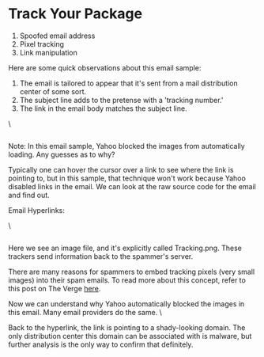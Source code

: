 # Track Your Package

1. Spoofed email address
2. Pixel tracking
3. Link manipulation

Here are some quick observations about this email sample:

1. The email is tailored to appear that it's sent from a mail distribution center of some sort.&#x20;
2. The subject line adds to the pretense with a 'tracking number.'&#x20;
3. The link in the email body matches the subject line.&#x20;

\


<figure><img src="https://assets.tryhackme.com/additional/phishing2.0/email2-details.png" alt=""><figcaption></figcaption></figure>

Note: In this email sample, Yahoo blocked the images from automatically loading. Any guesses as to why?&#x20;

Typically one can hover the cursor over a link to see where the link is pointing to, but in this sample, that technique won't work because Yahoo disabled links in the email.  We can look at the raw source code for the email and find out.&#x20;

Email Hyperlinks:

\


<figure><img src="https://assets.tryhackme.com/additional/phishing2.0/email2-hyperlinks.png" alt=""><figcaption></figcaption></figure>

Here we see an image file, and it's explicitly called Tracking.png. These trackers send information back to the spammer's server.&#x20;

There are many reasons for spammers to embed tracking pixels (very small images) into their spam emails. To read more about this concept, refer to this post on The Verge [here](https://www.theverge.com/22288190/email-pixel-trackers-how-to-stop-images-automatic-download).&#x20;

Now we can understand why Yahoo automatically blocked the images in this email. Many email providers do the same. \


Back to the hyperlink, the link is pointing to a shady-looking domain. The only distribution center this domain can be associated with is malware, but further analysis is the only way to confirm that definitely.&#x20;
